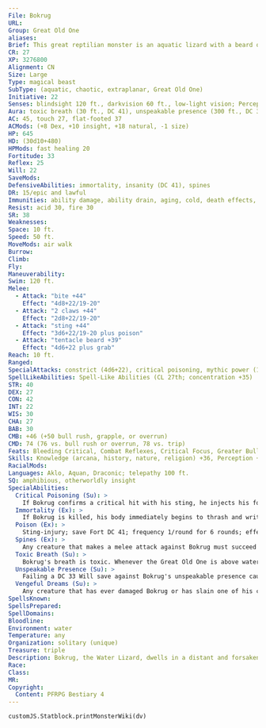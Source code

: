 ```yaml
---
File: Bokrug
URL: 
Group: Great Old One
aliases: 
Brief: This great reptilian monster is an aquatic lizard with a beard of tentacles and a sting-tipped tail.
CR: 27
XP: 3276800
Alignment: CN
Size: Large
Type: magical beast
SubType: (aquatic, chaotic, extraplanar, Great Old One)
Initiative: 22
Senses: blindsight 120 ft., darkvision 60 ft., low-light vision; Perception +43
Aura: toxic breath (30 ft., DC 41), unspeakable presence (300 ft., DC 33)
AC: 45, touch 27, flat-footed 37
ACMods: (+8 Dex, +10 insight, +18 natural, -1 size)
HP: 645
HD: (30d10+480)
HPMods: fast healing 20
Fortitude: 33
Reflex: 25
Will: 22
SaveMods: 
DefensiveAbilities: immortality, insanity (DC 41), spines
DR: 15/epic and lawful
Immunities: ability damage, ability drain, aging, cold, death effects, disease, energy drain, mind-affecting effects, paralysis, petrification, poison
Resist: acid 30, fire 30
SR: 38
Weaknesses: 
Space: 10 ft.
Speed: 50 ft.
MoveMods: air walk
Burrow: 
Climb: 
Fly: 
Maneuverability: 
Swim: 120 ft.
Melee: 
  - Attack: "bite +44"
    Effect: "4d8+22/19-20"
  - Attack: "2 claws +44"
    Effect: "2d8+22/19-20"
  - Attack: "sting +44"
    Effect: "3d6+22/19-20 plus poison"
  - Attack: "tentacle beard +39"
    Effect: "4d6+22 plus grab"
Reach: 10 ft.
Ranged: 
SpecialAttacks: constrict (4d6+22), critical poisoning, mythic power (10/day, surge +1d12), poison, powerful blows (bite, claws, sting, tentacle beard), vengeful dreams
SpellLikeAbilities: Spell-Like Abilities (CL 27th; concentration +35)  Constant-air walk  At Will-cloudkillM (DC 23), dimension doorM, dreamM, greater dispel magic, hallucinatory terrain, nightmareM (DC 23), plane shiftM, transmute rock to mud, wind walk  3/day-demand, quickened feeblemind (DC 23), horrid wilting (DC 26)  1/day-control weatherM, symbol of insanity (DC 26), tsunami APG, M (DC 26)
STR: 40
DEX: 27
CON: 42
INT: 22
WIS: 30
CHA: 27
BAB: 30
CMB: +46 (+50 bull rush, grapple, or overrun)
CMD: 74 (76 vs. bull rush or overrun, 78 vs. trip)
Feats: Bleeding Critical, Combat Reflexes, Critical Focus, Greater Bull Rush, Greater Overrun, Improved Bull Rush, Improved Critical (bite), Improved Critical (claw), Improved Critical (sting), Improved Initiative, Improved Iron Will, Improved Overrun, Iron Will, Power Attack, Quicken Spell-Like Ability (feeblemind)
Skills: Knowledge (arcana, history, nature, religion) +36, Perception +43, Spellcraft +36, Stealth +37, Swim +56
RacialMods: 
Languages: Aklo, Aquan, Draconic; telepathy 100 ft.
SQ: amphibious, otherworldly insight
SpecialAbilities:
  Critical Poisoning (Su): >
    If Bokrug confirms a critical hit with his sting, he injects his foe with 3 doses of poison (this increases the save DC by 4). A foe that is normally immune to poison can be affected by Bokrug's poison in this way, but treats the poisoning as if it had been injected with only 1 dose.
  Immortality (Ex): >
    If Bokrug is killed, his body immediately begins to thrash and writhe spasmodically, continuing to do so for 1d4 rounds. During this time, he makes a single sting attack against one random target in reach. At the end of this time, his body grows still, then melts into water and evaporates away. Bokrug reforms in dormancy back in his realm in the Dimension of Dreams soon thereafter, remaining in a comatose state for hundreds of years unless he is awoken earlier via complex rituals. Any effect that destroys Bokrug's body (such as disintegrate) merely reduces his remains to water that then evaporates away as described above, but such measures do prevent his body from thrashing and stinging prior to this supernatural evaporation.
  Poison (Ex): >
    Sting-injury; save Fort DC 41; frequency 1/round for 6 rounds; effect 2d4 Wisdom damage; cure 3 consecutive saves. A creature whose Wisdom damage equals its Wisdom score automatically becomes afflicted by a random insanity (Pathfinder RPG GameMastery Guide 250). The save DC is Constitution-based.
  Spines (Ex): >
    Any creature that makes a melee attack against Bokrug must succeed at a DC 33 Reflex save or be struck by the numerous swiftly reacting spines that cover the Great Old One, taking 2d6+15 points of damage. Using a reach weapon does not endanger the attacker in this way. The save DC is Dexterity-based.
  Toxic Breath (Su): >
    Bokrug's breath is toxic. Whenever the Great Old One is above water, he is surrounded by a 30-foot-radius cloud of invisible poison gas that causes temporary madness and hallucinations. Any creature that begins its turn in this area must succeed at a DC 41 Will save or be confused for 1 round. A creature that holds its breath or doesn't have to breathe gains a +4 bonus on this saving throw. This is a mind-affecting poison effect. The save DC is Constitution-based.
  Unspeakable Presence (Su): >
    Failing a DC 33 Will save against Bokrug's unspeakable presence causes the victim to become overwhelmed with hopelessness and doom-it takes a -4 penalty on all attack rolls, saving throws, ability checks, skill checks, and weapon damage rolls as long as it remains within the area of affect. The save DC is Charisma-based.
  Vengeful Dreams (Su): >
    Any creature that has ever damaged Bokrug or has slain one of his clerics can be targeted by the Great Old One's vengeful dreams regardless of the distance between the creature and Bokrug, even across planar boundaries. In order to use vengeful dreams against a target, Bokrug must successfully affect the target with his nightmare spell-like ability; the target is always treated as familiar to Bokrug, and as if Bokrug possessed a body part of the victim, resulting in a -15 penalty on the saving throw against the nightmare. If the victim fails its save against the nightmare, the horrific dream unfolds as a vision of Bokrug consuming the victim alive. The victim then remains alive, conscious, and aware as the Great Old One digests it, and as Bokrug destroys all that remains of the victim's lifelong friends, home, belongings, and family. When the victim awakens from the nightmare, it must succeed at a DC 33 Will save or take 3d6 points of Wisdom drain from the vengeful dreams. If this drains the target's Wisdom to 0, it automatically gains a random insanity (GameMastery Guide 250). Once Bokrug uses this ability against a creature, he can't do so again until that creature again damages him or slays one of his clerics. This is a mind-affecting effect. The save DC is Charisma-based.
SpellsKnown: 
SpellsPrepared: 
SpellDomains: 
Bloodline: 
Environment: water
Temperature: any
Organization: solitary (unique)
Treasure: triple
Description: Bokrug, the Water Lizard, dwells in a distant and forsaken corner of the Dimension of Dreams, in a land that was once heavily populated but is now a desolate and barren realm surrounding a nameless lake-a realm once ruled by mighty human empires, but now ruled only by the hideous amphibian minions of the Water Lizard. Bokrug himself is a vast creature, a vaguely iguana-shaped monster with a beard of writhing tendrils and a long tail tipped with a stinger. The scales that cover his body hide long spines that Bokrug can extend or retract with near lightning speed. Bokrug spends the majority of his time slumbering far down in the depths of his submerged lair. No rivers feed the lake, nor does it drain into the sea. Yet the still, ominous waters are neither stale nor brackish, implying that they connect somewhere deep underground, and. By way of these dark, secret waterways, Bokgrug has access to the lakes and rivers of the Dimension of Dreams, and his ability to plane shift allows him access to other realms as he wills.  BOKRUG'S CULT Bokrug is worshiped more out of fear than adoration, and when traveling dreamers come across his cult in their nightmares, they can unknowingly spread this fearful faith into the waking world. Bokrug's temples are often found on the shores of remote lakes or hidden away in large swamplands. Though humans worship him, so do boggards, lizardfolk, marsh giants, and other swamp-dwelling races-particularly those who have suffered at the hands of aggressors, such as invading armies, rival tribes, or adventuring parties. Though Bokrug is chaotic neutral, almost all of his worshipers are chaotic neutral or chaotic evil. Only a rare few chaotic good worshipers of Bokrug exist- most of these being delusional heretics or apologists who seek to keep Bokrug calm, ensuring he continues to slumber. These heretics and outliers of the faith are remorselessly hunted down by his more zealous and traditional worshipers. Bokrug's cult is associated with revenge, storms, and water, and its sacred symbol is a green lizard with a long, coiling tail-an image of Bokrug himself. His greatest shrines feature unusually realistic statues of his form, statues the cult maintains Bokrug can see out of and even animate from his distant lair to take sacrifices. Bokrug's clerics have access to the domains of Chaos, Destruction, Water, and Weather, and to the subdomains of Catastrophe, Oceans, Rage, and Storms. The Water Lizard's favored weapon is the ranseur; his followers often forge their ranseurs' blades to resemble the Great Old One's stingered tail.
Race: 
Class: 
MR: 
Copyright:
  Content: PFRPG Bestiary 4
---
```

```dataviewjs
customJS.Statblock.printMonsterWiki(dv)
```
